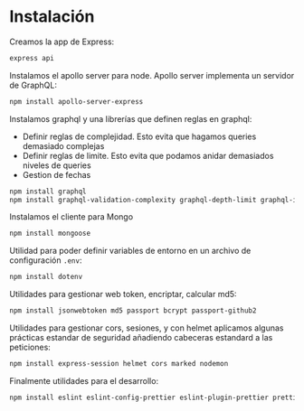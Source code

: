 # Instalación

Creamos la app de Express:

```ps
express api
```

Instalamos el apollo server para node. Apollo server implementa un servidor de GraphQL:

```ps
npm install apollo-server-express
```

Instalamos graphql y una librerías que definen reglas en graphql:

- Definir reglas de complejidad. Esto evita que hagamos queries demasiado complejas
- Definir reglas de limite. Esto evita que podamos anidar demasiados niveles de queries
- Gestion de fechas

```ps
npm install graphql
npm install graphql-validation-complexity graphql-depth-limit graphql-iso-date
```

Instalamos el cliente para Mongo

```ps
npm install mongoose
```

Utilidad para poder definir variables de entorno en un archivo de configuración `.env`:

```ps
npm install dotenv
```

Utilidades para gestionar web token, encriptar, calcular md5:

```ps
npm install jsonwebtoken md5 passport bcrypt passport-github2
```

Utilidades para gestionar cors, sesiones, y con helmet aplicamos algunas prácticas estandar de seguridad añadiendo cabeceras estandard a las peticiones:

```ps
npm install express-session helmet cors marked nodemon 
```

Finalmente utilidades para el desarrollo:

```ps
npm install eslint eslint-config-prettier eslint-plugin-prettier prettier faker node-fetch --save-dev
```